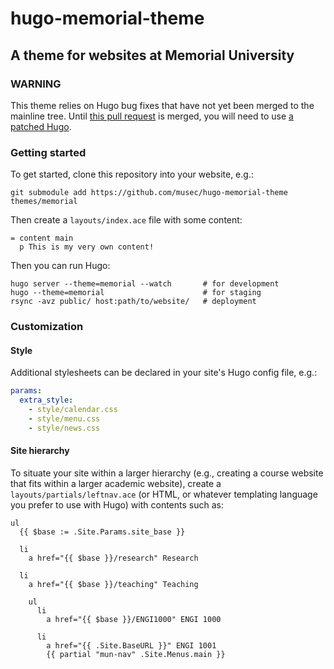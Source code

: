 # hugo-memorial-theme
## A theme for websites at Memorial University

### WARNING

This theme relies on Hugo bug fixes that have not yet been merged to the
mainline tree.
Until [this pull request](https://github.com/spf13/hugo/pull/1216)
is merged, you will need to use
[a patched Hugo](https://github.com/trombonehero/hugo/tree/theme-baseoface).


### Getting started

To get started, clone this repository into your website, e.g.:

```shell
git submodule add https://github.com/musec/hugo-memorial-theme themes/memorial
```

Then create a `layouts/index.ace` file with some content:

```ace
= content main
  p This is my very own content!
```

Then you can run Hugo:

```shell
hugo server --theme=memorial --watch       # for development
hugo --theme=memorial                      # for staging
rsync -avz public/ host:path/to/website/   # deployment
```


### Customization

#### Style

Additional stylesheets can be declared in your site's Hugo config file, e.g.:

```yaml
params:
  extra_style:
    - style/calendar.css
    - style/menu.css
    - style/news.css
```


#### Site hierarchy

To situate your site within a larger hierarchy (e.g., creating a course website
that fits within a larger academic website), create a
`layouts/partials/leftnav.ace` (or HTML, or whatever templating language you
prefer to use with Hugo) with contents such as:

```ace
ul
  {{ $base := .Site.Params.site_base }}

  li
    a href="{{ $base }}/research" Research

  li
    a href="{{ $base }}/teaching" Teaching

    ul
      li
        a href="{{ $base }}/ENGI1000" ENGI 1000

      li
        a href="{{ .Site.BaseURL }}" ENGI 1001
        {{ partial "mun-nav" .Site.Menus.main }}
```
